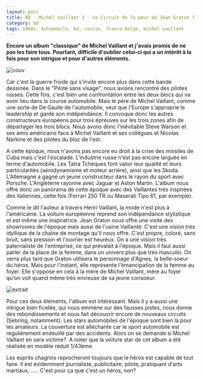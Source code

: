 ```yaml
---
layout: post
title: BD - Michel Vaillant 3 - Le Circuit de la peur de Jean Graton (1961)
category: bd
tags: 1960s, Automobile, bd, course, franco-belge, michel vaillant
---
```

**Encore un album "classique" de Michel Vaillant et j'avais promis de ne pas les faire tous. Pourtant, difficile d'oublier celui-ci qui a un intérêt à la fois pour son intrigue et pour d'autres éléments.**

![couv](https://filedn.eu/llqi9IBxlYouGRXYG2xlROb/img/2017/michelvail03.jpg)

Car c'est la guerre froide qui s'invite encore plus dans cette bande dessinée. Dans le "Pilote sans visage", nous avions rencontré des pilotes russes. Cette fois, c'est bien une confrontation entre les deux blocs qui va avoir lieu dans la course automobile. Mais le père de Michel Vaillant, comme une sorte de De Gaulle de l'automobile, veut que l'Europe s'approprie le leadership et garde son indépendance. Il convoque donc les autres constructeurs européens pour trois épreuves sur les trois zones afin de départager les trois blocs. Nous avons donc l'inévitable Steve Warson et ses amis américains face à Michel Vaillant et ses collègues et Nicolas Narkine et des pilotes du bloc de l'est.

A cette époque, nous n'avons pas encore eu droit à la crise des missiles de Cuba mais c'est l'escalade. L'industrie russe n'est pas encore larguée en terme d'automobile. Les Tatra Tchèques font valoir leur qualité et leurs particularités (aérodynamisme et moteur arrière), ainsi que les Skoda. L'Allemagne a gagné un jeune constructeur dans le rayon du sport avec Porsche. L'Angleterre rayonne avec Jaguar et Aston Martin. L'album nous offre donc un panorama de cette époque avec des Vaillantes très inspirées des italiennes, cette fois (Ferrari 250 TR ou Maserati Tipo 61, par exemple).

Comme le dit l'auteur à travers Henri Vaillant, la mode n'est plus à l'américaine. La voiture européenne reprend son indépendance stylistique et est même une inspiratrice. Jean Graton nous offre une visite des showrooms de l'époque mais aussi de l'usine Vaillante. C'est une vision très idyllique de la chaîne de montage qu'il nous offre. C'est propre, coloré, sans bruit, sans pression et l'ouvrier est heureux. On a une vision très paternaliste de l'entreprise, ce qui prévalait à l'époque. Mais il faut aussi parler de la place de la femme, dans un univers plus que très masculin. On verra plus tard que Graton utilisera le personnage d'Agnes, la belle-soeur du héros. Mais pour l'instant, elle représente l'émancipation de la femme au foyer. Elle s'oppose en cela à la mère de Michel Vaillant, mère au foyer qu'on voit quand même très envieuse de sa jeune consoeur.

![extrait](https://filedn.eu/llqi9IBxlYouGRXYG2xlROb/img/2017/vaillanteouragan.jpg)

Pour ces deux éléments, l'album est intéressant. Mais il y a aussi une intrigue bien ficelée, qui nous emmène sur des fausses pistes, nous donne des rebondissements et nous fait découvrir encore de nouveaux circuits (Sebring, notamment). Les stars automobiles de l'époque sont bien là pour les amateurs. La couverture est alléchante car le sport automobile est régulièrement endeuillé par des accidents. Alors on se demande si Michel Vaillant en sera victime?  A noter que la voiture star de cet album a été réalisée en modèle réduit 1/43ème.

Les esprits chagrins reprocheront toujours que le héros est capable de tout faire. Il est évidemment journaliste, publicitaire, pilote, pratiquant d'arts martiaux, ..... C'est pour ça que c'est un héros, non?
